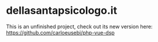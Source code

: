 # dellasantapsicologo.it

This is an unfinished project, check out its new version here: https://github.com/carloeusebi/php-vue-dsp
